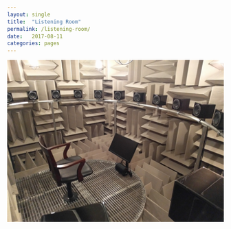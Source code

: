 ```yaml
---
layout: single
title:  "Listening Room"
permalink: /listening-room/
date:   2017-08-11
categories: pages
---
```

<p align="center"> <img src="assets/images/Listening_Room.jpg"> </p>
